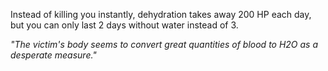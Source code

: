 Instead of killing you instantly, dehydration takes away 200 HP each day, but you can only last 2 days without water instead of 3.

*"The victim's body seems to convert great quantities of blood to H2O as a desperate measure."*



